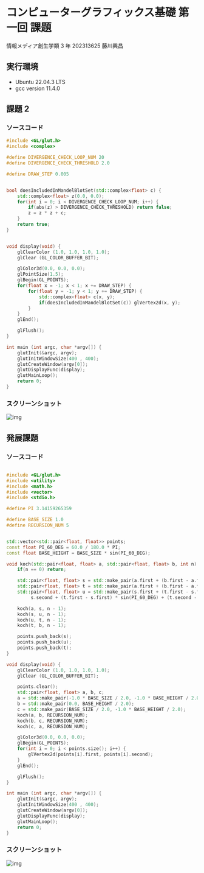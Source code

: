 # コンピューターグラフィックス基礎 第一回 課題

情報メディア創生学類 3 年 202313625 藤川興昌

## 実行環境

- Ubuntu 22.04.3 LTS
- gcc version 11.4.0

## 課題 2

### ソースコード

```cpp
#include <GL/glut.h>
#include <complex>

#define DIVERGENCE_CHECK_LOOP_NUM 20
#define DIVERGENCE_CHECK_THRESHOLD 2.0

#define DRAW_STEP 0.005


bool doesIncludedInMandelBlotSet(std::complex<float> c) {
	std::complex<float> z(0.0, 0.0);
	for(int i = 0; i < DIVERGENCE_CHECK_LOOP_NUM; i++) {
		if(abs(z) > DIVERGENCE_CHECK_THRESHOLD) return false;
		z = z * z + c;
	}
	return true;
}


void display(void) {
	glClearColor (1.0, 1.0, 1.0, 1.0);
	glClear (GL_COLOR_BUFFER_BIT);

	glColor3d(0.0, 0.0, 0.0);
	glPointSize(1.5);
	glBegin(GL_POINTS);
	for(float x = -1; x < 1; x += DRAW_STEP) {
		for(float y = -1; y < 1; y += DRAW_STEP) {
			std::complex<float> c(x, y);
			if(doesIncludedInMandelBlotSet(c)) glVertex2d(x, y);
		}
	}
	glEnd();

	glFlush();
}

int main (int argc, char *argv[]) {
	glutInit(&argc, argv);
	glutInitWindowSize(400 , 400);
	glutCreateWindow(argv[0]);
	glutDisplayFunc(display);
	glutMainLoop();
	return 0;
}
```

### スクリーンショット

![img](https://lh3.googleusercontent.com/u/0/drive-viewer/AK7aPaA4VXGb_IYejLIa1hqTVJxeysvTwlGQ-ZIfSRLvujTuxy8IoMRNY5QbrJVrAQomlwP39FrivrV8_hWJ8UWGw2yjk78w=w1366-h632)

## 発展課題

### ソースコード

```cpp

#include <GL/glut.h>
#include <utility>
#include <math.h>
#include <vector>
#include <stdio.h>

#define PI 3.14159265359

#define BASE_SIZE 1.0
#define RECURSION_NUM 5


std::vector<std::pair<float, float>> points;
const float PI_60_DEG = 60.0 / 180.0 * PI;
const float BASE_HEIGHT = BASE_SIZE * sin(PI_60_DEG);

void koch(std::pair<float, float> a, std::pair<float, float> b, int n) {
	if(n == 0) return;

	std::pair<float, float> s = std::make_pair(a.first + (b.first - a.first) / 3.0, a.second + (b.second - a.second) / 3.0);
	std::pair<float, float> t = std::make_pair(a.first + (b.first - a.first) * 2.0 / 3.0, a.second + (b.second - a.second) * 2.0 / 3.0);
	std::pair<float, float> u = std::make_pair(s.first + (t.first - s.first) * cos(PI_60_DEG) - (t.second - s.second) * sin(PI_60_DEG),
         s.second + (t.first - s.first) * sin(PI_60_DEG) + (t.second - s.second) * cos(PI_60_DEG));

	koch(a, s, n - 1);
	koch(s, u, n - 1);
	koch(u, t, n - 1);
	koch(t, b, n - 1);

	points.push_back(s);
	points.push_back(u);
	points.push_back(t);
}

void display(void) {
	glClearColor (1.0, 1.0, 1.0, 1.0);
	glClear (GL_COLOR_BUFFER_BIT);

	points.clear();
	std::pair<float, float> a, b, c;
	a = std::make_pair(-1.0 * BASE_SIZE / 2.0, -1.0 * BASE_HEIGHT / 2.0);
	b = std::make_pair(0.0, BASE_HEIGHT / 2.0);
	c = std::make_pair(BASE_SIZE / 2.0, -1.0 * BASE_HEIGHT / 2.0);
	koch(a, b, RECURSION_NUM);
	koch(b, c, RECURSION_NUM);
	koch(c, a, RECURSION_NUM);

	glColor3d(0.0, 0.0, 0.0);
	glBegin(GL_POINTS);
	for(int i = 0; i < points.size(); i++) {
		glVertex2d(points[i].first, points[i].second);
	}
	glEnd();

	glFlush();
}

int main (int argc, char *argv[]) {
	glutInit(&argc, argv);
	glutInitWindowSize(400 , 400);
	glutCreateWindow(argv[0]);
	glutDisplayFunc(display);
	glutMainLoop();
	return 0;
}

```

### スクリーンショット

![img](https://lh3.googleusercontent.com/u/0/drive-viewer/AK7aPaA01R7snRTjaDmgC_ptNcC4Ia07RvMbxZS21kkt25b9VaKC6yMrZ4FF8zcc_EgEjxqy0Ufqv3SUHo1CQtd5VzGXk0vqUA=w1366-h632)
